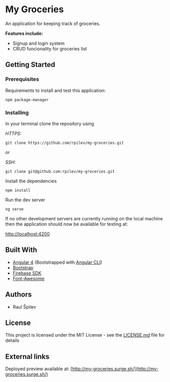 # My Groceries
An application for keeping track of groceries.

**Features include:**

* Signup and login system
* CRUD funcionality for groceries list

## Getting Started

### Prerequisites

Requirements to install and test this application:

    npm package-manager

### Installing

In your terminal clone the repository using

_HTTPS:_

    git clone https://github.com/rpilev/my-groceries.git
or

_SSH:_

    git clone git@github.com:rpilev/my-groceries.git

Install the dependencies

    npm install

Run the dev server

    ng serve

If no other development servers are currently running on the local machine then the application should now be available for testing at:

[http://localhost:4200](http://localhost:4200)

## Built With

* [Angular 4](https://github.com/angular) (Bootstrapped with [Angular CLI](https://github.com/angular/angular-cli))
* [Bootstrap](https://github.com/twbs/bootstrap)
* [Firebase SDK](https://www.npmjs.com/package/firebase)
* [Font-Awesome](https://github.com/FortAwesome/Font-Awesome)
## Authors
* Raul Špilev

## License

This project is licensed under the MIT License - see the [LICENSE.md](https://github.com/rpilev/school-system/blob/master/LICENSE) file for details

## External links

Deployed preview available at:
[http://my-groceries.surge.sh/](http://my-groceries.surge.sh/)